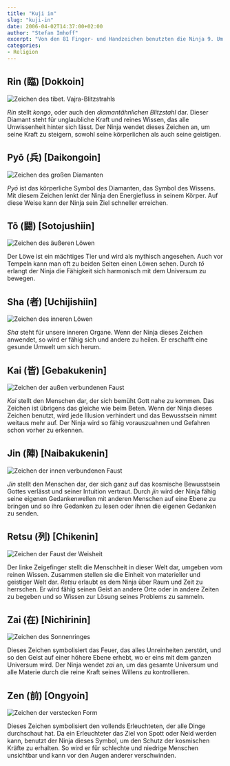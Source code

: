 ```yaml
---
title: "Kuji in"
slug: "kuji-in"
date: 2006-04-02T14:37:00+02:00
author: "Stefan Imhoff"
excerpt: "Von den 81 Finger- und Handzeichen benutzten die Ninja 9. Um Wirkung zu erzielen ist aber nicht nur das Falten der Finger nötig, sondern auch die geistige und religiöse Einstellung und jahrelange Übung."
categories:
- Religion
---
```


## Rin (臨) [Dokkoin]

![Zeichen des tibet. Vajra-Blitzstrahls](/assets/images/artikel/kujiin-rin.jpg)

*Rin* stellt *kongo*, oder auch den *diamantähnlichen Blitzstahl* dar. Dieser Diamant steht für unglaubliche Kraft und reines Wissen, das alle Unwissenheit hinter sich lässt. Der Ninja wendet dieses Zeichen an, um seine Kraft zu steigern, sowohl seine körperlichen als auch seine geistigen.


## Pyō (兵) [Daikongoin]

![Zeichen des großen Diamanten](/assets/images/artikel/kujiin-pyo.jpg)

*Pyō* ist das körperliche Symbol des Diamanten, das Symbol des Wissens. Mit diesem Zeichen lenkt der Ninja den Energiefluss in seinem Körper. Auf diese Weise kann der Ninja sein Ziel schneller erreichen.


## Tō (闘) [Sotojushiin]

![Zeichen des äußeren Löwen](/assets/images/artikel/kujiin-toh.jpg)

Der Löwe ist ein mächtiges Tier und wird als mythisch angesehen. Auch vor Tempeln kann man oft zu beiden Seiten einen Löwen sehen. Durch *tō* erlangt der Ninja die Fähigkeit sich harmonisch mit dem Universum zu bewegen.


## Sha (者) [Uchijishiin]

![Zeichen des inneren Löwen](/assets/images/artikel/kujiin-sha.jpg)

*Sha* steht für unsere inneren Organe. Wenn der Ninja dieses Zeichen anwendet, so wird er fähig sich und andere zu heilen. Er erschafft eine gesunde Umwelt um sich herum.


## Kai (皆) [Gebakukenin]

![Zeichen der außen verbundenen Faust](/assets/images/artikel/kujiin-kai.jpg)

*Kai* stellt den Menschen dar, der sich bemüht Gott nahe zu kommen. Das Zeichen ist übrigens das gleiche wie beim Beten. Wenn der Ninja dieses Zeichen benutzt, wird jede Illusion verhindert und das Bewusstsein nimmt weitaus mehr auf. Der Ninja wird so fähig vorauszuahnen und Gefahren schon vorher zu erkennen.


## Jin (陣) [Naibakukenin]

![Zeichen der innen verbundenen Faust](/assets/images/artikel/kujiin-jin.jpg)

*Jin* stellt den Menschen dar, der sich ganz auf das kosmische Bewusstsein Gottes verlässt und seiner Intuition vertraut. Durch *jin* wird der Ninja fähig seine eigenen Gedankenwellen mit anderen Menschen auf eine Ebene zu bringen und so ihre Gedanken zu lesen oder ihnen die eigenen Gedanken zu senden.


## Retsu (列) [Chikenin]

![Zeichen der Faust der Weisheit](/assets/images/artikel/kujiin-retsu.jpg)

Der linke Zeigefinger stellt die Menschheit in dieser Welt dar, umgeben vom reinen Wissen. Zusammen stellen sie die Einheit von materieller und geistiger Welt dar. *Retsu* erlaubt es dem Ninja über Raum und Zeit zu herrschen. Er wird fähig seinen Geist an andere Orte oder in andere Zeiten zu begeben und so Wissen zur Lösung seines Problems zu sammeln.


## Zai (在) [Nichirinin]

![Zeichen des Sonnenringes](/assets/images/artikel/kujiin-zai.jpg)

Dieses Zeichen symbolisiert das Feuer, das alles Unreinheiten zerstört, und so den Geist auf einer höhere Ebene erhebt, wo er eins mit dem ganzen Universum wird. Der Ninja wendet *zai* an, um das gesamte Universum und alle Materie durch die reine Kraft seines Willens zu kontrollieren.


## Zen (前) [Ongyoin]

![Zeichen der verstecken Form](/assets/images/artikel/kujiin-zen.jpg)

Dieses Zeichen symbolisiert den vollends Erleuchteten, der alle Dinge durchschaut hat. Da ein Erleuchteter das Ziel von Spott oder Neid werden kann, benutzt der Ninja dieses Symbol, um den Schutz der kosmischen Kräfte zu erhalten. So wird er für schlechte und niedrige Menschen unsichtbar und kann vor den Augen anderer verschwinden.
